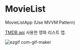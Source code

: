 # MovieList

MovieListApp (Use MVVM Pattern)

[TMDB api](https://www.themoviedb.org/) 사용한 영화 리스트 앱.




![ezgif com-gif-maker](https://user-images.githubusercontent.com/71965874/107457418-60026180-6b95-11eb-8f8b-a81301a0ccfa.gif)
